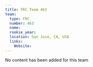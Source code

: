 ```yaml
---
title: FRC Team 463
team:
  type: FRC
  number: 463
  name: 
  rookie_year: 
  location: San Jose, CA, USA
  links:
    Website: 
---
```

No content has been added for this team